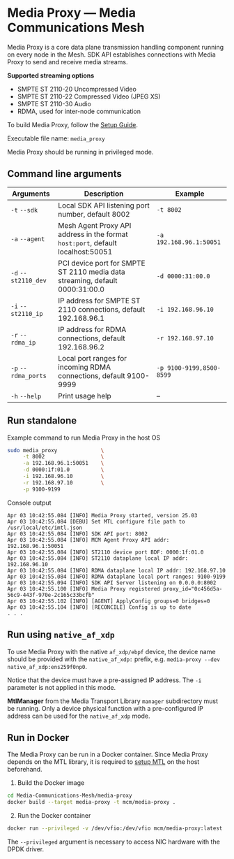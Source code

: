 # Media Proxy — Media Communications Mesh

Media Proxy is a core data plane transmission handling component running on every node in the Mesh.
SDK API establishes connections with Media Proxy to send and receive media streams.
   
**Supported streaming options**

* SMPTE ST 2110-20 Uncompressed Video
* SMPTE ST 2110-22 Compressed Video (JPEG XS)
* SMPTE ST 2110-30 Audio
* RDMA, used for inter-node communication

To build Media Proxy, follow the [Setup Guide](SetupGuide.md).

Executable file name: `media_proxy`

Media Proxy should be running in privileged mode.

## Command line arguments

| Arguments           | Description                                                                     | Example                  |
|---------------------|---------------------------------------------------------------------------------|--------------------------|
| `-t` `--sdk`        | Local SDK API listening port number, default 8002                               | `-t 8002`                |
| `-a` `--agent`      | Mesh Agent Proxy API address in the format `host:port`, default localhost:50051 | `-a 192.168.96.1:50051`  |
| `-d` `--st2110_dev` | PCI device port for SMPTE ST 2110 media data streaming, default 0000:31:00.0    | `-d 0000:31:00.0`        |
| `-i` `--st2110_ip`  | IP address for SMPTE ST 2110 connections, default 192.168.96.1                  | `-i 192.168.96.10`       |
| `-r` `--rdma_ip`    | IP address for RDMA connections, default 192.168.96.2                           | `-r 192.168.97.10`       |
| `-p` `--rdma_ports` | Local port ranges for incoming RDMA connections, default 9100-9999              | `-p 9100-9199,8500-8599` |
| `-h` `--help`       | Print usage help                                                                | –                        |

## Run standalone
Example command to run Media Proxy in the host OS

```bash
sudo media_proxy              \
     -t 8002                  \
     -a 192.168.96.1:50051    \
     -d 0000:1f:01.0          \
     -i 192.168.96.10         \
     -r 192.168.97.10         \
     -p 9100-9199
```
Console output
```
Apr 03 10:42:55.084 [INFO] Media Proxy started, version 25.03
Apr 03 10:42:55.084 [DEBU] Set MTL configure file path to /usr/local/etc/imtl.json
Apr 03 10:42:55.084 [INFO] SDK API port: 8002
Apr 03 10:42:55.084 [INFO] MCM Agent Proxy API addr: 192.168.96.1:50051
Apr 03 10:42:55.084 [INFO] ST2110 device port BDF: 0000:1f:01.0
Apr 03 10:42:55.084 [INFO] ST2110 dataplane local IP addr: 192.168.96.10
Apr 03 10:42:55.084 [INFO] RDMA dataplane local IP addr: 192.168.97.10
Apr 03 10:42:55.084 [INFO] RDMA dataplane local port ranges: 9100-9199
Apr 03 10:42:55.094 [INFO] SDK API Server listening on 0.0.0.0:8002
Apr 03 10:42:55.100 [INFO] Media Proxy registered proxy_id="0c456d5a-56c9-443f-970e-2c165c33bcfb"
Apr 03 10:42:55.102 [INFO] [AGENT] ApplyConfig groups=0 bridges=0
Apr 03 10:42:55.104 [INFO] [RECONCILE] Config is up to date
. . .
```

## Run using `native_af_xdp`

To use Media Proxy with the native `af_xdp/ebpf` device, the device name should be
provided with the `native_af_xdp:` prefix, e.g. `media-proxy --dev native_af_xdp:ens259f0np0`.

Notice that the device must have a pre-assigned IP address.
The `-i` parameter is not applied in this mode.

**MtlManager** from the Media Transport Library `manager` subdirectory must be running.
Only a device physical function with a pre-configured IP address can be used for the `native_af_xdp` mode.

## Run in Docker
The Media Proxy can be run in a Docker container.
Since Media Proxy depends on the MTL library, it is required to
[setup MTL](https://github.com/OpenVisualCloud/Media-Transport-Library/blob/main/doc/run.md) on the host beforehand.

1. Build the Docker image

```bash
cd Media-Communications-Mesh/media-proxy
docker build --target media-proxy -t mcm/media-proxy .
```

2. Run the Docker container

```bash
docker run --privileged -v /dev/vfio:/dev/vfio mcm/media-proxy:latest
```

The `--privileged` argument is necessary to access NIC hardware with the DPDK driver.

<!-- References -->
[license-img]: https://img.shields.io/badge/License-BSD_3--Clause-blue.svg
[license]: https://opensource.org/license/bsd-3-clause

